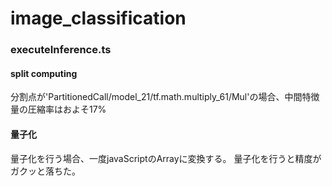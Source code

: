 # image_classification

### executeInference.ts

#### split computing
分割点が'PartitionedCall/model_21/tf.math.multiply_61/Mul'の場合、中間特徴量の圧縮率はおよそ17%

#### 量子化
量子化を行う場合、一度javaScriptのArrayに変換する。
量子化を行うと精度がガクッと落ちた。